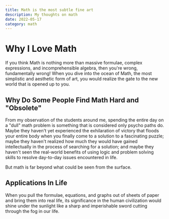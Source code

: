 ```yaml
---
title: Math is the most subtle fine art
description: My thoughts on math
date: 2022-05-17
category: math
---
```


# Why I Love Math

If you think Math is nothing more than massive formulae, complex expressions, and incomprehensible algebra, then you're wrong, fundamentally wrong! When you dive into the ocean of Math, the most simplistic and aesthetic form of art, you would realize the gate to the new world that is opened up to you.

## Why Do Some People Find Math Hard and "Obsolete"

From my observation of the students around me, spending the entire day on a "dull" math problem is something that is considered only psycho paths do. Maybe they haven't yet experienced the exhilaration of victory that floods your entire body when you finally come to a solution to a fascinating puzzle; maybe they haven't realized how much they would have gained intellectually in the process of searching for a solution; and maybe they haven't seen the real-world benefits of using logic and problem solving skills to resolve day-to-day issues encountered in life.

But math is far beyond what could be seen from the surface.

## Applications In Life

When you pull the formulae, equations, and graphs out of sheets of paper and bring them into real life, its significance in the human civilization would shine under the sunlight like a sharp and imperishable sword cutting through the fog in our life.
